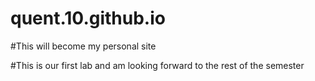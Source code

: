 # quent.10.github.io

#This will become my personal site

#This is our first lab and am looking forward to the rest of the semester
